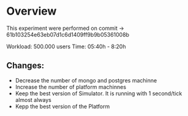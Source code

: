 # Overview

This experiment were performed on commit -> 61b103254e63eb07d1c6d1409ff9b9b05361008b

Workload: 500.000 users
Time: 05:40h - 8:20h

## Changes:

* Decrease the number of mongo and postgres machinne
* Increase the number of platform machinnes
* Keep the best version of Simulator. It is running with 1 second/tick almost always
* Kepp the best version of the Platform
